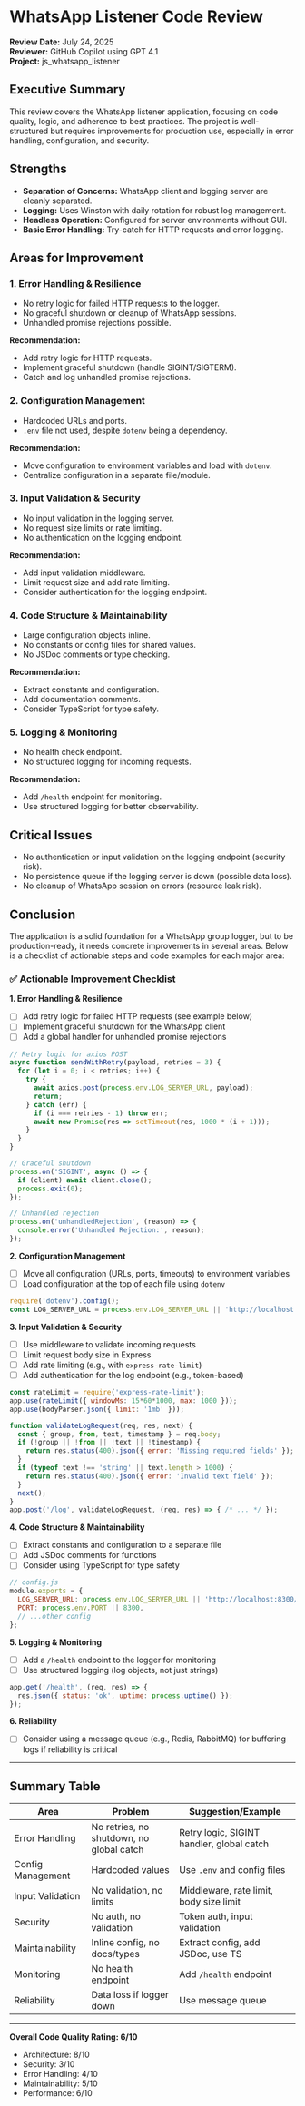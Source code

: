 # WhatsApp Listener Code Review

**Review Date:** July 24, 2025  
**Reviewer:** GitHub Copilot using GPT 4.1  
**Project:** js_whatsapp_listener

## Executive Summary

This review covers the WhatsApp listener application, focusing on code quality, logic, and adherence to best practices. The project is well-structured but requires improvements for production use, especially in error handling, configuration, and security.

## Strengths

- **Separation of Concerns:** WhatsApp client and logging server are cleanly separated.
- **Logging:** Uses Winston with daily rotation for robust log management.
- **Headless Operation:** Configured for server environments without GUI.
- **Basic Error Handling:** Try-catch for HTTP requests and error logging.

## Areas for Improvement

### 1. Error Handling & Resilience
- No retry logic for failed HTTP requests to the logger.
- No graceful shutdown or cleanup of WhatsApp sessions.
- Unhandled promise rejections possible.

**Recommendation:**
- Add retry logic for HTTP requests.
- Implement graceful shutdown (handle SIGINT/SIGTERM).
- Catch and log unhandled promise rejections.

### 2. Configuration Management
- Hardcoded URLs and ports.
- `.env` file not used, despite `dotenv` being a dependency.

**Recommendation:**
- Move configuration to environment variables and load with `dotenv`.
- Centralize configuration in a separate file/module.

### 3. Input Validation & Security
- No input validation in the logging server.
- No request size limits or rate limiting.
- No authentication on the logging endpoint.

**Recommendation:**
- Add input validation middleware.
- Limit request size and add rate limiting.
- Consider authentication for the logging endpoint.

### 4. Code Structure & Maintainability
- Large configuration objects inline.
- No constants or config files for shared values.
- No JSDoc comments or type checking.

**Recommendation:**
- Extract constants and configuration.
- Add documentation comments.
- Consider TypeScript for type safety.

### 5. Logging & Monitoring
- No health check endpoint.
- No structured logging for incoming requests.

**Recommendation:**
- Add `/health` endpoint for monitoring.
- Use structured logging for better observability.

## Critical Issues

- No authentication or input validation on the logging endpoint (security risk).
- No persistence queue if the logging server is down (possible data loss).
- No cleanup of WhatsApp session on errors (resource leak risk).

## Conclusion

The application is a solid foundation for a WhatsApp group logger, but to be production-ready, it needs concrete improvements in several areas. Below is a checklist of actionable steps and code examples for each major area:

### ✅ Actionable Improvement Checklist

**1. Error Handling & Resilience**
- [ ] Add retry logic for failed HTTP requests (see example below)
- [ ] Implement graceful shutdown for the WhatsApp client
- [ ] Add a global handler for unhandled promise rejections

```js
// Retry logic for axios POST
async function sendWithRetry(payload, retries = 3) {
  for (let i = 0; i < retries; i++) {
    try {
      await axios.post(process.env.LOG_SERVER_URL, payload);
      return;
    } catch (err) {
      if (i === retries - 1) throw err;
      await new Promise(res => setTimeout(res, 1000 * (i + 1)));
    }
  }
}

// Graceful shutdown
process.on('SIGINT', async () => {
  if (client) await client.close();
  process.exit(0);
});

// Unhandled rejection
process.on('unhandledRejection', (reason) => {
  console.error('Unhandled Rejection:', reason);
});
```

**2. Configuration Management**
- [ ] Move all configuration (URLs, ports, timeouts) to environment variables
- [ ] Load configuration at the top of each file using `dotenv`

```js
require('dotenv').config();
const LOG_SERVER_URL = process.env.LOG_SERVER_URL || 'http://localhost:8300/log';
```

**3. Input Validation & Security**
- [ ] Use middleware to validate incoming requests
- [ ] Limit request body size in Express
- [ ] Add rate limiting (e.g., with `express-rate-limit`)
- [ ] Add authentication for the log endpoint (e.g., token-based)

```js
const rateLimit = require('express-rate-limit');
app.use(rateLimit({ windowMs: 15*60*1000, max: 1000 }));
app.use(bodyParser.json({ limit: '1mb' }));

function validateLogRequest(req, res, next) {
  const { group, from, text, timestamp } = req.body;
  if (!group || !from || !text || !timestamp) {
    return res.status(400).json({ error: 'Missing required fields' });
  }
  if (typeof text !== 'string' || text.length > 1000) {
    return res.status(400).json({ error: 'Invalid text field' });
  }
  next();
}
app.post('/log', validateLogRequest, (req, res) => { /* ... */ });
```

**4. Code Structure & Maintainability**
- [ ] Extract constants and configuration to a separate file
- [ ] Add JSDoc comments for functions
- [ ] Consider using TypeScript for type safety

```js
// config.js
module.exports = {
  LOG_SERVER_URL: process.env.LOG_SERVER_URL || 'http://localhost:8300/log',
  PORT: process.env.PORT || 8300,
  // ...other config
};
```

**5. Logging & Monitoring**
- [ ] Add a `/health` endpoint to the logger for monitoring
- [ ] Use structured logging (log objects, not just strings)

```js
app.get('/health', (req, res) => {
  res.json({ status: 'ok', uptime: process.uptime() });
});
```

**6. Reliability**
- [ ] Consider using a message queue (e.g., Redis, RabbitMQ) for buffering logs if reliability is critical

---

## Summary Table

| Area                | Problem                                   | Suggestion/Example                      |
|---------------------|-------------------------------------------|-----------------------------------------|
| Error Handling      | No retries, no shutdown, no global catch  | Retry logic, SIGINT handler, global catch|
| Config Management   | Hardcoded values                          | Use `.env` and config files             |
| Input Validation    | No validation, no limits                  | Middleware, rate limit, body size limit |
| Security            | No auth, no validation                    | Token auth, input validation            |
| Maintainability     | Inline config, no docs/types              | Extract config, add JSDoc, use TS       |
| Monitoring          | No health endpoint                        | Add `/health` endpoint                  |
| Reliability         | Data loss if logger down                  | Use message queue                       |

---

**Overall Code Quality Rating: 6/10**
- Architecture: 8/10
- Security: 3/10
- Error Handling: 4/10
- Maintainability: 5/10
- Performance: 6/10
